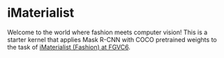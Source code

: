 # iMaterialist
Welcome to the world where fashion meets computer vision! This is a starter kernel that applies Mask R-CNN with COCO pretrained weights to the task of [iMaterialist (Fashion) at FGVC6](https://www.kaggle.com/c/imaterialist-fashion-2019-FGVC6).
